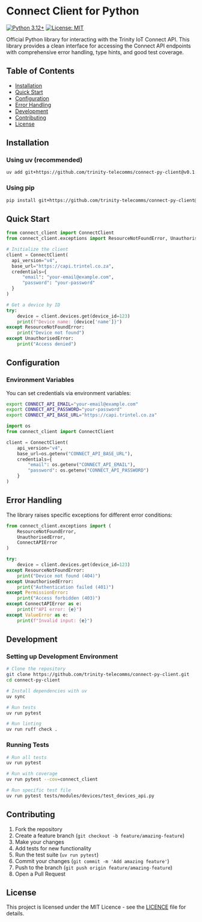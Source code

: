# Connect Client for Python

[![Python 3.12+](https://img.shields.io/badge/python-3.12+-blue.svg)](https://www.python.org/downloads/)
[![License: MIT](https://img.shields.io/badge/License-MIT-yellow.svg)](https://opensource.org/licenses/MIT)

Official Python library for interacting with the Trinity IoT Connect API. 
This library provides a clean interface for accessing the Connect API endpoints 
with comprehensive error handling, type hints, and good test coverage.

## Table of Contents

- [Installation](#installation)
- [Quick Start](#quick-start)
- [Configuration](#configuration)
- [Error Handling](#error-handling)
- [Development](#development)
- [Contributing](#contributing)
- [License](#license)

## Installation

### Using uv (recommended)

```bash
uv add git+https://github.com/trinity-telecomms/connect-py-client@v0.1.7
```

### Using pip

```bash
pip install git+https://github.com/trinity-telecomms/connect-py-client@v0.1.7
```

## Quick Start

```python
from connect_client import ConnectClient
from connect_client.exceptions import ResourceNotFoundError, UnauthorisedError

# Initialize the client
client = ConnectClient(
  api_version="v4",
  base_url="https://capi.trintel.co.za",
  credentials={
      "email": "your-email@example.com",
      "password": "your-password"
  }
)

# Get a device by ID
try:
    device = client.devices.get(device_id=123)
    print(f"Device name: {device['name']}")
except ResourceNotFoundError:
    print("Device not found")
except UnauthorisedError:
    print("Access denied")
```

## Configuration

### Environment Variables

You can set credentials via environment variables:

```bash
export CONNECT_API_EMAIL="your-email@example.com"
export CONNECT_API_PASSWORD="your-password"
export CONNECT_API_BASE_URL="https://capi.trintel.co.za"
```

```python
import os
from connect_client import ConnectClient

client = ConnectClient(
    api_version="v4",
    base_url=os.getenv("CONNECT_API_BASE_URL"),
    credentials={
        "email": os.getenv("CONNECT_API_EMAIL"),
        "password": os.getenv("CONNECT_API_PASSWORD")
    }
)
```

## Error Handling

The library raises specific exceptions for different error conditions:

```python
from connect_client.exceptions import (
    ResourceNotFoundError,
    UnauthorisedError,
    ConnectAPIError
)

try:
    device = client.devices.get(device_id=123)
except ResourceNotFoundError:
    print("Device not found (404)")
except UnauthorisedError:
    print("Authentication failed (401)")
except PermissionError:
    print("Access forbidden (403)")
except ConnectAPIError as e:
    print(f"API error: {e}")
except ValueError as e:
    print(f"Invalid input: {e}")
```

## Development

### Setting up Development Environment

```bash
# Clone the repository
git clone https://github.com/trinity-telecomms/connect-py-client.git
cd connect-py-client

# Install dependencies with uv
uv sync

# Run tests
uv run pytest

# Run linting
uv run ruff check .
```

### Running Tests

```bash
# Run all tests
uv run pytest

# Run with coverage
uv run pytest --cov=connect_client

# Run specific test file
uv run pytest tests/modules/devices/test_devices_api.py
```

## Contributing

1. Fork the repository
2. Create a feature branch (`git checkout -b feature/amazing-feature`)
3. Make your changes
4. Add tests for new functionality
5. Run the test suite (`uv run pytest`)
6. Commit your changes (`git commit -m 'Add amazing feature'`)
7. Push to the branch (`git push origin feature/amazing-feature`)
8. Open a Pull Request

## License

This project is licensed under the MIT Licence - 
see the [LICENCE](LICENSE) file for details.